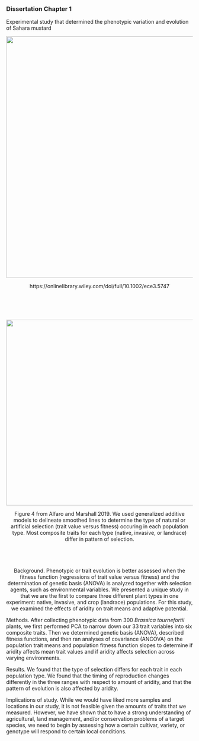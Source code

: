 ### Dissertation Chapter 1
Experimental study that determined the phenotypic variation and evolution of Sahara mustard

<p align="center">
  <img width="600" height="650" src="https://user-images.githubusercontent.com/70289096/92503783-f97cb000-f1be-11ea-8b96-505c00793964.png">
</p>




<p align="center"> https://onlinelibrary.wiley.com/doi/full/10.1002/ece3.5747 
<br />
<br />
<br />
<br />
<br />

<p align="center">
  <img width="800" height="500" src="https://user-images.githubusercontent.com/70289096/92504810-62185c80-f1c0-11ea-93cf-d0f6f6dc51af.png">
</p>

<p align="center"> Figure 4 from Alfaro and Marshall 2019. We used generalized additive models to delineate smoothed lines to determine the type of natural or artificial selection (trait value versus fitness) occuring in each population type. Most composite traits for each type (native, invasive, or landrace) differ in pattern of selection. 
  
<br />
<br />
<br />
<br />
<br />
Background. Phenotypic or trait evolution is better assessed when the fitness function (regressions of trait value versus fitness) and the determination of genetic basis (ANOVA) is analyzed together with selection agents, such as environmental variables. We presented a unique study in that we are the first to compare three different plant types in one experiment: native, invasive, and crop (landrace) populations. For this study, we examined the effects of aridity on trait means and adaptive potential. 

Methods. After collecting phenotypic data from 300 *Brassica tournefortii* plants, we first performed PCA to narrow down our 33 trait variables into six composite traits. Then we determined genetic basis (ANOVA), described fitness functions,  and then ran analyses of covariance (ANCOVA) on the population trait means and population fitness function slopes to determine if aridity affects mean trait values and if aridity affects selection across varying environments.  

Results. We found that the type of selection differs for each trait in each population type. We found that the timing of reproduction changes differently in the three ranges with respect to amount of aridity, and that the pattern of evolution is also affected by aridity. 

Implications of study. While we would have liked more samples and locations in our study, it is not feasible given the amounts of traits that we measured. However, we have shown that to have a strong understanding of agricultural, land management, and/or conservation problems of a target species, we need to begin by assessing how a certain cultivar, variety, or genotype will respond to certain local conditions. 
